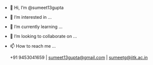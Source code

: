 - 👋 Hi, I’m @sumeet13gupta
- 👀 I’m interested in ...
- 🌱 I’m currently learning ...
- 💞️ I’m looking to collaborate on ...
- 📫 How to reach me ...

    +91 9453041659   |   sumeet13gupta@gmail.com    |    sumeetg@iitk.ac.in

<!---
sumeet13gupta/sumeet13gupta is a ✨ special ✨ repository because its `README.md` (this file) appears on your GitHub profile.
You can click the Preview link to take a look at your changes.
--->
